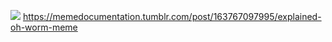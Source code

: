 <img src="https://github.com/benj-power/oworms-ui/blob/develop/src/assets/oh-worm.jpg"></img>
https://memedocumentation.tumblr.com/post/163767097995/explained-oh-worm-meme

